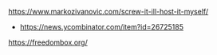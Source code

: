 https://www.markozivanovic.com/screw-it-ill-host-it-myself/
* https://news.ycombinator.com/item?id=26725185

https://freedombox.org/